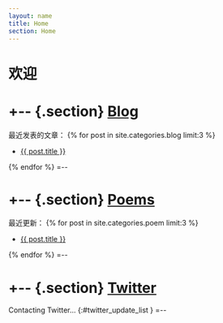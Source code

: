 ```yaml
---
layout: name
title: Home
section: Home
---
```


欢迎
====

+-- {.section}
[Blog](/blog)
==============
最近发表的文章：
{% for post in site.categories.blog limit:3 %}
<ul class="compact recent">
<li>
  <a href="{{ post.url }}" title="{{ post.excerpt }}">{{ post.title }}</a>
</li>
</ul>
{% endfor %}
=--

+-- {.section}
[Poems](/poem)
==============
最近更新：
{% for post in site.categories.poem limit:3 %}
<ul class="compact recent">
<li>
  <a href="{{ post.url }}" title="{{ post.excerpt }}">{{ post.title }}</a>
</li>
</ul>
{% endfor %}
=--

+-- {.section}
[Twitter](https://twitter.com/wenbing)
======================================
Contacting Twitter... 
{:#twitter_update_list }
=--



<script type="text/javascript">
//<![CDATA[
    document.write('<script type="text/javascript" src="http://twitter.com/javascripts/blogger.js"></' + 'script>');
    document.write('<script type="text/javascript" src="http://twitter.com/statuses/user_timeline/wenbing.json?callback=twitterCallback2&count=1"></' + 'script>');
//]]>
</script>
